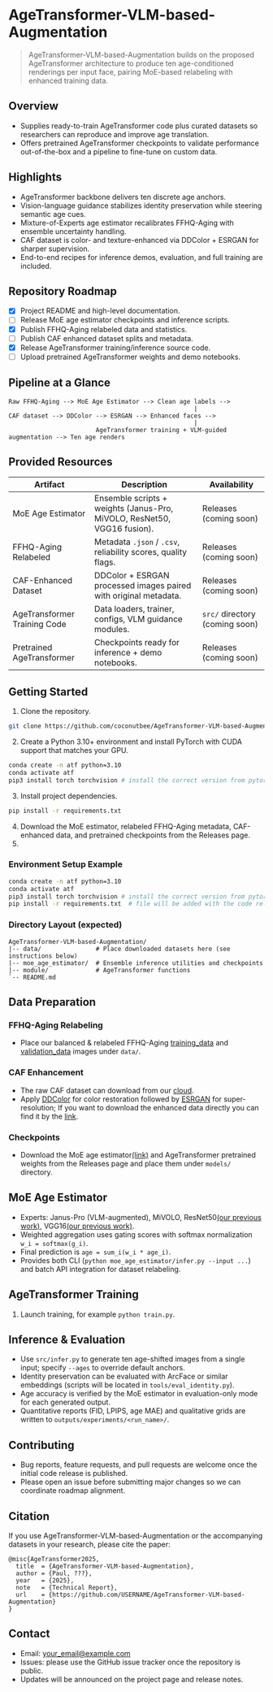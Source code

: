 ﻿# AgeTransformer-VLM-based-Augmentation

> AgeTransformer-VLM-based-Augmentation builds on the proposed AgeTransformer architecture to produce ten age-conditioned renderings per input face, pairing MoE-based relabeling with enhanced training data.

## Overview
- Supplies ready-to-train AgeTransformer code plus curated datasets so researchers can reproduce and improve age translation.
- Offers pretrained AgeTransformer checkpoints to validate performance out-of-the-box and a pipeline to fine-tune on custom data.

## Highlights
- AgeTransformer backbone delivers ten discrete age anchors.
- Vision-language guidance stabilizes identity preservation while steering semantic age cues.
- Mixture-of-Experts age estimator recalibrates FFHQ-Aging with ensemble uncertainty handling.
- CAF dataset is color- and texture-enhanced via DDColor + ESRGAN for sharper supervision.
- End-to-end recipes for inference demos, evaluation, and full training are included.

## Repository Roadmap
- [x] Project README and high-level documentation.
- [ ] Release MoE age estimator checkpoints and inference scripts.
- [x] Publish FFHQ-Aging relabeled data and statistics.
- [ ] Publish CAF enhanced dataset splits and metadata.
- [x] Release AgeTransformer training/inference source code.
- [ ] Upload pretrained AgeTransformer weights and demo notebooks.

## Pipeline at a Glance
```
Raw FFHQ-Aging --> MoE Age Estimator --> Clean age labels -->
                                                   |
CAF dataset --> DDColor --> ESRGAN --> Enhanced faces -->
                                                   |
                        AgeTransformer training + VLM-guided augmentation --> Ten age renders
```

## Provided Resources
| Artifact | Description | Availability |
| --- | --- | --- |
| MoE Age Estimator | Ensemble scripts + weights (Janus-Pro, MiVOLO, ResNet50, VGG16 fusion). | Releases (coming soon) |
| FFHQ-Aging Relabeled | Metadata `.json` / `.csv`, reliability scores, quality flags. | Releases (coming soon) |
| CAF-Enhanced Dataset | DDColor + ESRGAN processed images paired with original metadata. | Releases (coming soon) |
| AgeTransformer Training Code | Data loaders, trainer, configs, VLM guidance modules. | `src/` directory (coming soon) |
| Pretrained AgeTransformer | Checkpoints ready for inference + demo notebooks. | Releases (coming soon) |

## Getting Started
1. Clone the repository.
```bash
git clone https://github.com/coconutbee/AgeTransformer-VLM-based-Augmentation.git
```
2. Create a Python 3.10+ environment and install PyTorch with CUDA support that matches your GPU.
```bash
conda create -n atf python=3.10
conda activate atf
pip3 install torch torchvision # install the correct version from pytorch.org
```
3. Install project dependencies.
```bash
pip install -r requirements.txt
```
4. Download the MoE estimator, relabeled FFHQ-Aging metadata, CAF-enhanced data, and pretrained checkpoints from the Releases page.
5. 
### Environment Setup Example
```bash
conda create -n atf python=3.10
conda activate atf
pip3 install torch torchvision # install the correct version from pytorch.org
pip install -r requirements.txt  # file will be added with the code release
```

### Directory Layout (expected)
```
AgeTransformer-VLM-based-Augmentation/
|-- data/               # Place downloaded datasets here (see instructions below)
|-- moe_age_estimator/  # Ensemble inference utilities and checkpoints
|-- module/             # AgeTransformer functions
`-- README.md
```

## Data Preparation
### FFHQ-Aging Relabeling
- Place our balanced & relabeled FFHQ-Aging [training_data](https://mega.nz/folder/SUM1GADC#4APMLfB6qQFPbDbK4kXgCw) and [validation_data](https://mega.nz/folder/2I8kUJID#oyv5ckiiJV3knq_ktZqIPg) images under `data/`.

### CAF Enhancement
- The raw CAF dataset can download from our [cloud](http://www.vision.caltech.edu/datasets/caf/).
- Apply [DDColor](https://github.com/piddnad/DDColor.git) for color restoration followed by [ESRGAN](https://github.com/TencentARC/GFPGAN.git) for super-resolution; If you want to download the enhanced data directly you can find it by the [link](http://www.vision.caltech.edu/datasets/caf/).

### Checkpoints
- Download the MoE age estimator[(link)](https://mega.nz/file/2U8lxRKJ#Z2KczVkP72AnvNawfK8tAGeNZknqrack3VGjbZZC6zM) and AgeTransformer pretrained weights from the Releases page and place them under `models/` directory.

## MoE Age Estimator
- Experts: Janus-Pro (VLM-augmented), MiVOLO, ResNet50[(our previous work)](https://link.springer.com/chapter/10.1007/978-3-030-89131-2_27), VGG16[(our previous work)](https://www.ecva.net/papers/eccv_2022/papers_ECCV/papers/136720573.pdf).
- Weighted aggregation uses gating scores with softmax normalization `w_i = softmax(g_i)`.
- Final prediction is `age = sum_i(w_i * age_i)`.
- Provides both CLI (`python moe_age_estimator/infer.py --input ...`) and batch API integration for dataset relabeling.

## AgeTransformer Training
1. Launch training, for example `python train.py`.

## Inference & Evaluation
- Use `src/infer.py` to generate ten age-shifted images from a single input; specify `--ages` to override default anchors.
- Identity preservation can be evaluated with ArcFace or similar embeddings (scripts will be located in `tools/eval_identity.py`).
- Age accuracy is verified by the MoE estimator in evaluation-only mode for each generated output.
- Quantitative reports (FID, LPIPS, age MAE) and qualitative grids are written to `outputs/experiments/<run_name>/`.

## Contributing
- Bug reports, feature requests, and pull requests are welcome once the initial code release is published.
- Please open an issue before submitting major changes so we can coordinate roadmap alignment.

## Citation
If you use AgeTransformer-VLM-based-Augmentation or the accompanying datasets in your research, please cite the paper:
```
@misc{AgeTransformer2025,
  title  = {AgeTransformer-VLM-based-Augmentation},
  author = {Paul, ???},
  year   = {2025},
  note   = {Technical Report},
  url    = {https://github.com/USERNAME/AgeTransformer-VLM-based-Augmentation}
}
```

## Contact
- Email: <your_email@example.com>
- Issues: please use the GitHub issue tracker once the repository is public.
- Updates will be announced on the project page and release notes.
